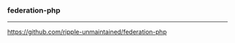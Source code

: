 ### federation-php
---
https://github.com/ripple-unmaintained/federation-php

```
```

```
```

```
```

